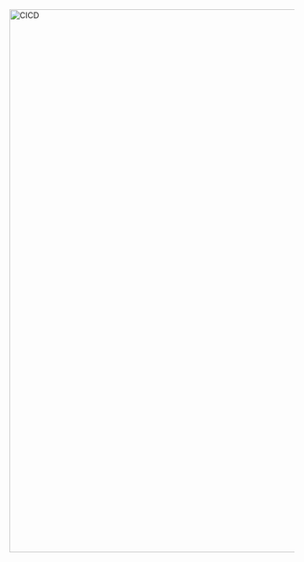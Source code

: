 <img width="960" alt="CICD" src="https://github.com/Aprazor/Public-DevOps-Projects/assets/51818160/98a22650-9419-48f2-bb77-ab70e8caa47e">
